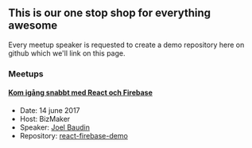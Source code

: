 ## This is our one stop shop for everything awesome

Every meetup speaker is requested to create a demo repository here on github which we'll link on this page. 

### Meetups

#### [Kom igång snabbt med React och Firebase](https://www.meetup.com/ovik-dev/events/240287936/)

- Date: 14 june 2017
- Host: BizMaker
- Speaker: [Joel Baudin](https://github.com/jrbaudin)
- Repository: [react-firebase-demo](https://github.com/jrbaudin/react-firebase-demo)
